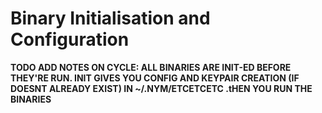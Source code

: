 # Binary Initialisation and Configuration

**TODO ADD NOTES ON CYCLE: ALL BINARIES ARE INIT-ED BEFORE THEY'RE RUN. INIT GIVES YOU CONFIG AND KEYPAIR CREATION (IF DOESNT ALREADY EXIST) IN ~/.NYM/ETCETCETC .tHEN YOU RUN THE BINARIES**